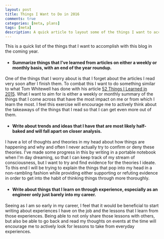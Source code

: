 ```yaml
---
layout: post
title: Things I Want to Do in 2016
comments: true
categories: [meta, plans]
tags: [meta]
description: A quick article to layout some of the things I want to accomplish with this blog in the coming year.
---
```

This is a quick list of the things that I want to accomplish with this blog in the coming year.


* #### Summarize things that I've learned from articles on either a weekly or monthly basis, with an end of the year roundup.
One of the things that I worry about is that I forget about the articles I read very soon after I finish them. To combat this I want to do something similar to what Tom Whitewell has done with his article [52 Things I Learned in 2015](https://medium.com/@tomwhitwell/52-things-i-learned-in-2015-c5c74eed24e0#.sb9l052lp). What I want to aim for is either a weekly or monthly summary of the things that I come across that have the most impact on me or from which I learn the most. I feel this exercise will encourage me to actively think about the takeaways of the things that I read so that I can get even more out of them.

* #### Write about trends and ideas that I have that are most likely half-baked and will fall apart on closer analysis.
I have a lot of thoughts and theories in my head about how things are happening and why and often I never actually try to confirm or deny these theories. I've made some progress in this by writing in a portable notebook when I'm day dreaming, so that I can keep track of my stream of consciousness, but I want to try and find evidence for the theories I ideate. To this end I will be trying to explain the things that pop into my head in a non-rambling fashion while providing either supporting or refuting evidence in order to get into the habit of thinking things through more thoroughly.

* #### Write about things that I learn on through experience, especially as an engineer only just barely into my career.
Seeing as I am so early in my career, I feel that it would be beneficial to start writing about experiences I have on the job and the lessons that I learn from those experiences. Being able to not only share those lessons with others, but also be able to go back and read my thoughts on events at the time will encourage me to actively look for lessons to take from everyday experiences.
